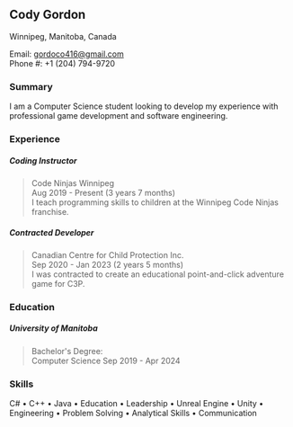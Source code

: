 ## Cody Gordon
Winnipeg, Manitoba, Canada

Email: gordoco416@gmail.com  
Phone #: +1 (204) 794-9720

### Summary
I am a Computer Science student looking to develop my experience with professional game development and software engineering.

### Experience
##### Coding Instructor  
>Code Ninjas Winnipeg  
Aug 2019 - Present (3 years 7 months)  
I teach programming skills to children at the Winnipeg Code Ninjas franchise.

##### Contracted Developer  
>Canadian Centre for Child Protection Inc.  
Sep 2020 - Jan 2023 (2 years 5 months)  
I was contracted to create an educational point-and-click adventure game for C3P.

### Education

##### University of Manitoba
>Bachelor's Degree:  
Computer Science
Sep 2019 - Apr 2024

### Skills
C#   •  C++  •   Java   •   Education   •   Leadership   •   Unreal Engine  •   Unity   •   Engineering   •   Problem
Solving   •   Analytical Skills   •   Communication
